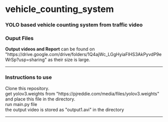 # vehicle_counting_system
<h3>YOLO based vehicle counting system from traffic video</h3>
<h3>Ouput Files</h3>
<p><b>Output videos and Report</b> can be found on "https://drive.google.com/drive/folders/1Q4ajWc_LGgHyiaFlHS3AkPyvdP9eWrSp?usp=sharing" as their size is large.</p>
<hr>
<h3>Instructions to use</h3>
Clone this repository. <br>
get yolov3.weights from  "https://pjreddie.com/media/files/yolov3.weights" and place this file in the directory.<br>
run main.py file <br>
the output video is stored as "output1.avi" in the directory  <br><hr>

